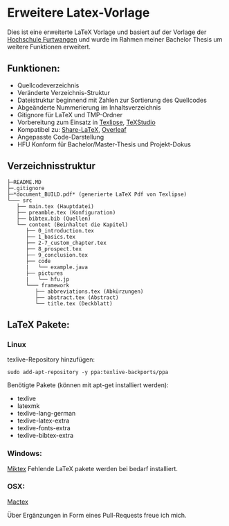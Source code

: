 # Erweitere Latex-Vorlage

Dies ist eine erweiterte LaTeX Vorlage und basiert auf der Vorlage der [Hochschule Furtwangen](https://www.hs-furtwangen.de/) und wurde im Rahmen meiner Bachelor Thesis um weitere Funktionen erweitert. 


## Funktionen:

+ Quellcodeverzeichnis
+ Veränderte Verzeichnis-Struktur
+ Dateistruktur beginnend mit Zahlen zur Sortierung des Quellcodes
+ Abgeänderte Nummerierung im Inhaltsverzeichnis
+ Gitignore für LaTeX und TMP-Ordner
+ Vorbereitung zum Einsatz in [Texlipse](http://texlipse.sourceforge.net/), [TeXStudio](https://www.texstudio.org/)
+ Kompatibel zu: [Share-LaTeX](https://www.sharelatex.com/), [Overleaf](https://www.overleaf.com/)
+ Angepasste Code-Darstellung
+ HFU Konform für Bachelor/Master-Thesis und Projekt-Dokus

## Verzeichnisstruktur 

```
├─README.MD  
├─.gitignore  
├─*document_BUILD.pdf* (generierte LaTeX Pdf von Texlipse)  
└─── src  
   ├── main.tex (Hauptdatei)  
   ├── preamble.tex (Konfiguration)  
   ├── bibtex.bib (Quellen)  
   └── content (Beinhaltet die Kapitel)  
      ├── 0_introduction.tex  
      ├── 1_basics.tex  
      ├── 2-7_custom_chapter.tex  
      ├── 8_prospect.tex  
      ├── 9_conclusion.tex  
      ├── code  
      |   └── example.java  
      ├── pictures  
      |   └── hfu.jp  
      └─── framework  
         ├── abbreviations.tex (Abkürzungen)  
         ├── abstract.tex (Abstract)  
         └── title.tex (Deckblatt)  
```

## LaTeX Pakete:

### Linux 

texlive-Repository hinzufügen:

```sudo add-apt-repository -y ppa:texlive-backports/ppa```

Benötigte Pakete (können mit apt-get installiert werden):

+ texlive
+ latexmk
+ texlive-lang-german
+ texlive-latex-extra
+ texlive-fonts-extra
+ texlive-bibtex-extra

### Windows:

[Miktex](http://miktex.org/download)
Fehlende LaTeX pakete werden bei bedarf installiert.

### OSX: 
[Mactex](http://tug.org/mactex/)


Über Ergänzungen in Form eines Pull-Requests freue ich mich.
